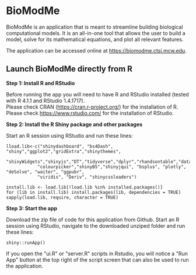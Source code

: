 # BioModMe

BioModMe is an application that is meant to streamline building biological computational models. It is an all-in-one tool that allows the user to build a model, solve for its mathematical equations, and plot all relevant features. 

The application can be accessed online at  https://biomodme.ctsi.mcw.edu. 

## Launch BioModMe directly from R 
**Step 1: Install R and RStudio**

Before running the app you will need to have R and RStudio installed (tested with R 4.1.1 and RStudio 1.4.1717).  
Please check CRAN (<a href="https://cran.r-project.org/" target="_blank">https://cran.r-project.org/</a>) for the installation of R.  
Please check <a href="https://www.rstudio.com/" target="_blank">https://www.rstudio.com/</a> for the installation of RStudio.  

**Step 2: Install the R Shiny package and other packages**

Start an R session using RStudio and run these lines:  
```
lload.lib<-c("shinydashboard", "bs4Dash", "shiny","ggplot2","gridExtra","shinythemes",
            "shinyWidgets","shinyjs","DT","tidyverse","dplyr","rhandsontable","data.table","ggpmisc",
            "colourpicker","shinyBS","shinyjqui", "bsplus", "plotly", "deSolve", "waiter", "ggpubr",
            "viridis", "Deriv", "shinycssloaders")
        
install.lib <- load.lib[!load.lib %in% installed.packages()]
for (lib in install.lib) install.packages(lib, dependencies = TRUE)
sapply(load.lib, require, character = TRUE)           
```

**Step 3: Start the app** 

Download the zip file of code for this application from Github. Start an R session using RStudio, navigate to the downloaded unziped folder and run these lines:  
```
shiny::runApp()  
```
If you open the "ui.R" or "server.R" scripts in Rstudio, you will notice a "Run App" button at the top right of the script screen that can also be used to run the application.
